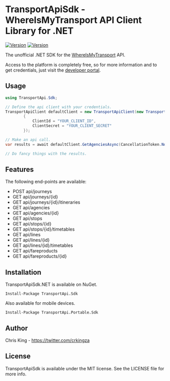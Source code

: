 # TransportApiSdk - WhereIsMyTransport API Client Library for .NET

[![Version](https://img.shields.io/nuget/v/TransportApi.Sdk.svg?style=flat)](https://www.nuget.org/packages/TransportApi.Sdk/)
[![Version](https://img.shields.io/nuget/v/TransportApi.Portable.Sdk.svg?style=flat)](https://www.nuget.org/packages/TransportApi.Portable.Sdk/)

The unofficial .NET SDK for the [WhereIsMyTransport](https://www.whereismytransport.com) API. 

Access to the platform is completely free, so for more information and to get credentials, just visit the [developer portal](https://developer.whereismytransport.com).

## Usage

```c#
using TransportApi.Sdk;

// Define the api client with your credentials.
TransportApiClient defaultClient = new TransportApiClient(new TransportApiClientSettings()
        {
            ClientId = "YOUR_CLIENT_ID",
            ClientSecret = "YOUR_CLIENT_SECRET"
        });

// Make an api call.
var results = await defaultClient.GetAgenciesAsync(CancellationToken.None, null, null, DateTime.UtcNow);

// Do fancy things with the results.
```

## Features

The following end-points are available:

* POST api/journeys
* GET api/journeys/{id}
* GET api/journeys/{id}/itineraries
* GET api/agencies
* GET api/agencies/{id}
* GET api/stops
* GET api/stops/{id}
* GET api/stops/{id}/timetables
* GET api/lines
* GET api/lines/{id}
* GET api/lines/{id}/timetables
* GET api/fareproducts
* GET api/fareproducts/{id}

## Installation
TransportApiSdk.NET is available on NuGet.

```
Install-Package TransportApi.Sdk
```
Also available for mobile devices.

```
Install-Package TransportApi.Portable.Sdk
```

## Author

Chris King - https://twitter.com/crkingza

## License

TransportApiSdk is available under the MIT license. See the LICENSE file for more info.
